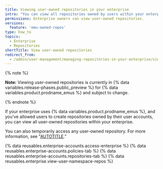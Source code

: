 ```yaml
---
title: Viewing user-owned repositories in your enterprise
intro: "You can view all repositories owned by users within your enterprise."
permissions: Enterprise owners can view user-owned repositories.
versions:
  feature: 'emu-owned-repos'
type: how_to
topics:
  - Enterprise
  - Repositories
shortTitle: View user-owned repositories
redirect_from:
  - /admin/user-management/managing-repositories-in-your-enterprise/viewing-user-owned-repositories-in-your-enterprise
---
```


{% note %}

**Note:** Viewing user-owned repositories is currently in {% data variables.release-phases.public_preview %} for {% data variables.product.prodname_emus %} and subject to change.

{% endnote %}

If your enterprise uses {% data variables.product.prodname_emus %}, and you've allowed users to create repositories owned by their user accounts, you can view all user-owned repositories within your enterprise.

You can also temporarily access any user-owned repository. For more information, see "[AUTOTITLE](/admin/user-management/managing-repositories-in-your-enterprise/accessing-user-owned-repositories-in-your-enterprise)."

{% data reusables.enterprise-accounts.access-enterprise %}
{% data reusables.enterprise-accounts.policies-tab %}
{% data reusables.enterprise-accounts.repositories-tab %}
{% data reusables.enterprise.view-user-namespace-repos %}
